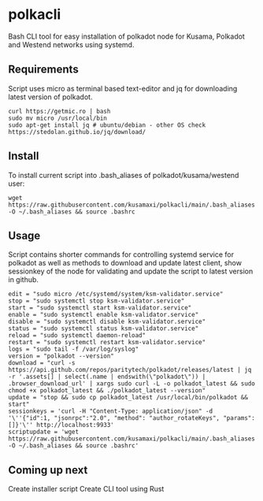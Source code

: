 # polkacli
Bash CLI tool for easy installation of polkadot node for Kusama, Polkadot and Westend networks using systemd.

## Requirements
Script uses micro as terminal based text-editor and jq for downloading latest version of polkadot.

```
curl https://getmic.ro | bash
sudo mv micro /usr/local/bin
sudo apt-get install jq # ubuntu/debian - other OS check https://stedolan.github.io/jq/download/
```
## Install
To install current script into .bash_aliases of polkadot/kusama/westend user:
```
wget https://raw.githubusercontent.com/kusamaxi/polkacli/main/.bash_aliases -O ~/.bash_aliases && source .bashrc
```

## Usage

Script contains shorter commands for controlling systemd service for polkadot as well as methods to download and update latest client, show sessionkey of the node for validating and update the script to latest version in github.
```
edit = "sudo micro /etc/systemd/system/ksm-validator.service"
stop = "sudo systemctl stop ksm-validator.service"
start = "sudo systemctl start ksm-validator.service"
enable = "sudo systemctl enable ksm-validator.service"
disable = "sudo systemctl disable ksm-validator.service"
status = "sudo systemctl status ksm-validator.service"
reload = "sudo systemctl daemon-reload"
restart = "sudo systemctl restart ksm-validator.service"
logs = "sudo tail -f /var/log/syslog"
version = "polkadot --version"
download = "curl -s https://api.github.com/repos/paritytech/polkadot/releases/latest | jq -r '.assets[] | select(.name | endswith(\"polkadot\")) | .browser_download_url' | xargs sudo curl -L -o polkadot_latest && sudo chmod +x polkadot_latest && ./polkadot_latest --version"
update = "stop && sudo cp polkadot_latest /usr/local/bin/polkadot && start"
sessionkeys = 'curl -H "Content-Type: application/json" -d '\''{"id":1, "jsonrpc":"2.0", "method": "author_rotateKeys", "params":[]}'\'' http://localhost:9933'
scriptupdate = 'wget https://raw.githubusercontent.com/kusamaxi/polkacli/main/.bash_aliases -O ~/.bash_aliases && source .bashrc'
```

## Coming up next
Create installer script
Create CLI tool using Rust
